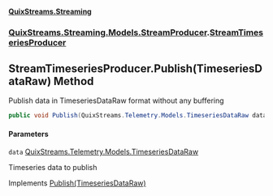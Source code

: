 #### [QuixStreams.Streaming](index.md 'index')
### [QuixStreams.Streaming.Models.StreamProducer](QuixStreams.Streaming.Models.StreamProducer.md 'QuixStreams.Streaming.Models.StreamProducer').[StreamTimeseriesProducer](StreamTimeseriesProducer.md 'QuixStreams.Streaming.Models.StreamProducer.StreamTimeseriesProducer')

## StreamTimeseriesProducer.Publish(TimeseriesDataRaw) Method

Publish data in TimeseriesDataRaw format without any buffering

```csharp
public void Publish(QuixStreams.Telemetry.Models.TimeseriesDataRaw data);
```
#### Parameters

<a name='QuixStreams.Streaming.Models.StreamProducer.StreamTimeseriesProducer.Publish(QuixStreams.Telemetry.Models.TimeseriesDataRaw).data'></a>

`data` [QuixStreams.Telemetry.Models.TimeseriesDataRaw](https://docs.microsoft.com/en-us/dotnet/api/QuixStreams.Telemetry.Models.TimeseriesDataRaw 'QuixStreams.Telemetry.Models.TimeseriesDataRaw')

Timeseries data to publish

Implements [Publish(TimeseriesDataRaw)](IStreamTimeseriesProducer.Publish(TimeseriesDataRaw).md 'QuixStreams.Streaming.Models.StreamProducer.IStreamTimeseriesProducer.Publish(QuixStreams.Telemetry.Models.TimeseriesDataRaw)')